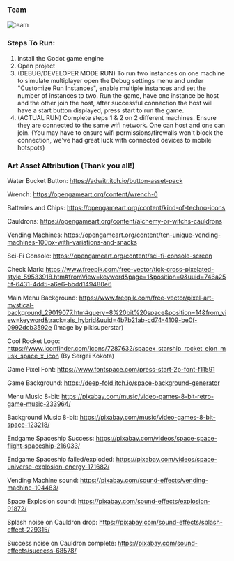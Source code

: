 ### Team

![team](https://github.com/4imothy/holy_ships/blob/main/static/team.jpeg?raw=true)

### Steps To Run:
1. Install the Godot game engine
2. Open project
3. (DEBUG/DEVELOPER MODE RUN) To run two instances on one machine to simulate multiplayer open the Debug settings menu and under "Customize Run Instances", enable multiple instances and set the number of instances to two. Run the game, have one instance be host and the other join the host, after successful connection the host will have a start button displayed, press start to run the game.
4. (ACTUAL RUN) Complete steps 1 & 2 on 2 different machines. Ensure they are connected to the same wifi network. One can host and one can join. (You may have to ensure wifi permissions/firewalls won't block the connection, we've had great luck with connected devices to mobile hotspots)

### Art Asset Attribution (Thank you all!)

Water Bucket Button:
https://adwitr.itch.io/button-asset-pack

Wrench:
https://opengameart.org/content/wrench-0

Batteries and Chips:
https://opengameart.org/content/kind-of-techno-icons

Cauldrons:
https://opengameart.org/content/alchemy-or-witchs-cauldrons

Vending Machines:
https://opengameart.org/content/ten-unique-vending-machines-100px-with-variations-and-snacks

Sci-Fi Console:
https://opengameart.org/content/sci-fi-console-screen

Check Mark:
https://www.freepik.com/free-vector/tick-cross-pixelated-style_59533918.htm#fromView=keyword&page=1&position=0&uuid=746a255f-6431-4dd5-a6e6-bbdd149480e6

Main Menu Background: https://www.freepik.com/free-vector/pixel-art-mystical-background_29019077.htm#query=8%20bit%20space&position=14&from_view=keyword&track=ais_hybrid&uuid=4b7b21ab-cd74-4109-be0f-0992dcb3592e (Image by pikisuperstar)

Cool Rocket Logo:
https://www.iconfinder.com/icons/7287632/spacex_starship_rocket_elon_musk_space_x_icon (By Sergei Kokota)

Game Pixel Font:
https://www.fontspace.com/press-start-2p-font-f11591

Game Background:
https://deep-fold.itch.io/space-background-generator

Menu Music 8-bit:
https://pixabay.com/music/video-games-8-bit-retro-game-music-233964/

Background Music 8-bit:
https://pixabay.com/music/video-games-8-bit-space-123218/

Endgame Spaceship Success:
https://pixabay.com/videos/space-space-flight-spaceship-216033/

Endgame Spaceship failed/exploded:
https://pixabay.com/videos/space-universe-explosion-energy-171682/

Vending Machine sound:
https://pixabay.com/sound-effects/vending-machine-104483/

Space Explosion sound:
https://pixabay.com/sound-effects/explosion-91872/

Splash noise on Cauldron drop:
https://pixabay.com/sound-effects/splash-effect-229315/

Success noise on Cauldron complete:
https://pixabay.com/sound-effects/success-68578/
